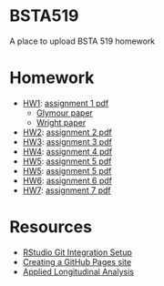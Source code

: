 # BSTA519

A place to upload BSTA 519 homework

# Homework

 * [HW1](https://matthew-hoctor.github.io/BSTA519/HW1): [assignment 1 pdf](https://github.com/matthew-hoctor/BSTA519/blob/main/BSTA519%20homework%201%20-%20Fall%202021.pdf)
   * [Glymour paper](https://github.com/matthew-hoctor/BSTA519/blob/main/Glymour%20baseline-adjustment.pdf)
   * [Wright paper](https://github.com/matthew-hoctor/BSTA519/blob/main/Wright%20Lord_s%20paradox.pdf)
 * [HW2](https://matthew-hoctor.github.io/BSTA519/HW2): [assignment 2 pdf](https://github.com/matthew-hoctor/BSTA519/blob/main/BSTA519%20homework%202%202021.pdf)
 * [HW3](https://matthew-hoctor.github.io/BSTA519/HW3): [assignment 3 pdf](https://github.com/matthew-hoctor/BSTA519/blob/main/BSTA519%20homework%203%20-%202021.pdf)
 * [HW4](https://matthew-hoctor.github.io/BSTA519/HW4): [assignment 4 pdf](https://github.com/matthew-hoctor/BSTA519/blob/main/BSTA519%20homework%204%20-%202021.pdf)
 * [HW5](https://matthew-hoctor.github.io/BSTA519/HW5): [assignment 5 pdf](https://github.com/matthew-hoctor/BSTA519/blob/main/BSTA519%20homework%202%202021.pdf)
 * [HW5](https://matthew-hoctor.github.io/BSTA519/HW5): [assignment 5 pdf](https://github.com/matthew-hoctor/BSTA519/blob/main/BSTA519%20homework%206%20-%20Fall%202021.pdf)
 * [HW6](https://matthew-hoctor.github.io/BSTA519/HW6): [assignment 6 pdf](https://github.com/matthew-hoctor/BSTA519/blob/main/BSTA519%20homework%206%20-%20Fall%202021.pdf)
 * [HW7](https://matthew-hoctor.github.io/BSTA719/HW7): [assignment 7 pdf](https://github.com/matthew-hoctor/BSTA519/blob/main/BSTA519%20homework%207%20-%20Fall%202021.pdf)
 
# Resources

 * [RStudio Git Integration Setup](https://happygitwithr.com/rstudio-git-github.html)
 * [Creating a GitHub Pages site](https://docs.github.com/en/pages/getting-started-with-github-pages/creating-a-github-pages-site)
 * [Applied Longitudinal Analysis](https://content.sph.harvard.edu/fitzmaur/ala2e/)